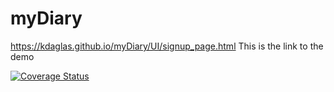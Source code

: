 # myDiary
https://kdaglas.github.io/myDiary/UI/signup_page.html
This is the link to the demo

[![Coverage Status](https://coveralls.io/repos/github/kdaglas/myDiary/badge.svg)](https://coveralls.io/github/kdaglas/myDiary)

